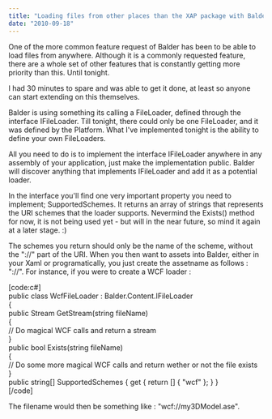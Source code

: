 ```yaml
---
title: "Loading files from other places than the XAP package with Balder"
date: "2010-09-18"
---
```


One of the more common feature request of Balder has been to be able to load files from anywhere. Although it is a commonly requested feature, there are a whole set of other features that is constantly getting more priority than this. Until tonight.

I had 30 minutes to spare and was able to get it done, at least so anyone can start extending on this themselves.  
  

Balder is using something its calling a FileLoader, defined through the interface IFileLoader. Till tonight, there could only be one FileLoader, and it was defined by the Platform. What I've implemented tonight is the ability to define your own FileLoaders.

All you need to do is to implement the interface IFileLoader anywhere in any assembly of your application, just make the implementation public. Balder will discover anything that implements IFileLoader and add it as a potential loader.

In the interface you'll find one very important property you need to implement; SupportedSchemes. It returns an array of strings that represents the URI schemes that the loader supports. Nevermind the Exists() method for now, it is not being used yet - but will in the near future, so mind it again at a later stage. :)

The schemes you return should only be the name of the scheme, without the "://" part of the URI. When you then want to assets into Balder, either in your Xaml or programatically, you just create the assetname as follows : "://". For instance, if you were to create a WCF loader :

\[code:c#\]  
public class WcfFileLoader : Balder.Content.IFileLoader  
{  
public Stream GetStream(string fileName)  
{  
// Do magical WCF calls and return a stream  
}  
public bool Exists(string fileName)  
{  
// Do some more magical WCF calls and return wether or not the file exists  
}  
public string\[\] SupportedSchemes { get { return \[\] { "wcf" }; } }  
\[/code\]

The filename would then be something like : "wcf://my3DModel.ase".
